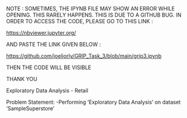 
NOTE : SOMETIMES, THE IPYNB FILE MAY SHOW AN ERROR WHILE OPENING. THIS RARELY HAPPENS. THIS IS DUE TO A GITHUB BUG. IN ORDER TO ACCESS THE CODE, PLEASE GO TO THIS LINK :

https://nbviewer.jupyter.org/

AND PASTE THE LINK GIVEN BELOW :

https://github.com/joeljorly/GRIP_Task_3/blob/main/grip3.ipynb


THEN THE CODE WILL BE VISIBLE


THANK YOU


Exploratory Data Analysis - Retail 

Problem Statement:
-Performing ‘Exploratory Data Analysis’ on dataset ‘SampleSuperstore’  
